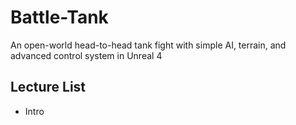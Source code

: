 # Battle-Tank
An open-world head-to-head tank fight with simple AI, terrain, and advanced control system in Unreal 4

## Lecture List
* Intro
